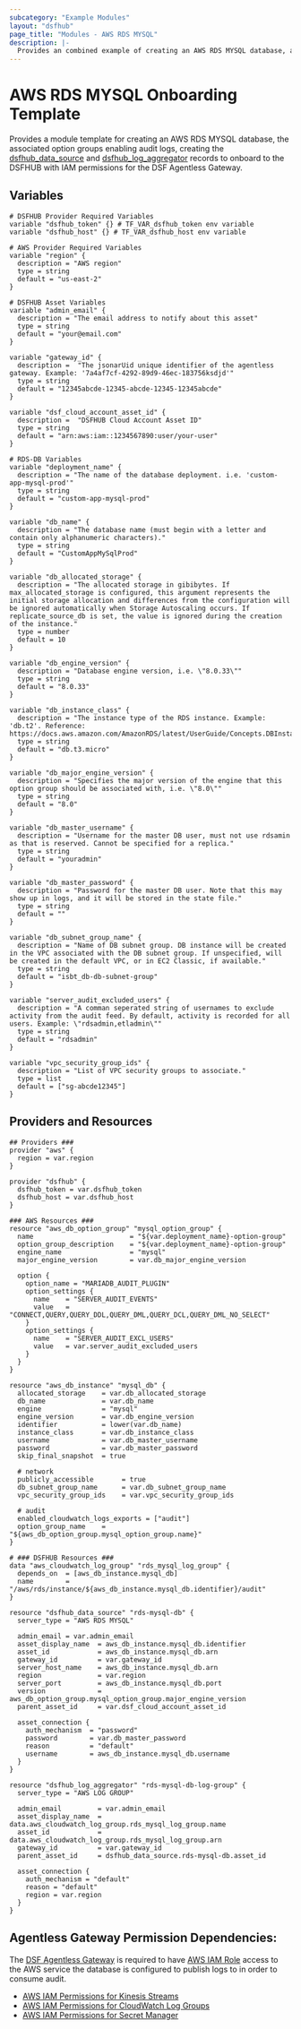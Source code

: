 ```yaml
---
subcategory: "Example Modules"
layout: "dsfhub"
page_title: "Modules - AWS RDS MYSQL"
description: |-
  Provides an combined example of creating an AWS RDS MYSQL database, associated option groups enabling audit logs, onboarding to the DSFHUB with IAM permissions for the DSF Agentless Gateway to access.
---
```


# AWS RDS MYSQL Onboarding Template

Provides a module template for creating an AWS RDS MYSQL database, the associated option groups enabling audit logs, creating the [dsfhub_data_source](../r/data_source.md) and [dsfhub_log_aggregator](../r/log_aggregator.md) records to onboard to the DSFHUB with IAM permissions for the DSF Agentless Gateway.

## Variables

```hcl
# DSFHUB Provider Required Variables
variable "dsfhub_token" {} # TF_VAR_dsfhub_token env variable
variable "dsfhub_host" {} # TF_VAR_dsfhub_host env variable

# AWS Provider Required Variables
variable "region" {
  description = "AWS region"
  type = string
  default = "us-east-2"
}

# DSFHUB Asset Variables
variable "admin_email" {
  description = "The email address to notify about this asset"
  type = string
  default = "your@email.com"
}

variable "gateway_id" {
  description =  "The jsonarUid unique identifier of the agentless gateway. Example: '7a4af7cf-4292-89d9-46ec-183756ksdjd'"
  type = string
  default = "12345abcde-12345-abcde-12345-12345abcde"
}

variable "dsf_cloud_account_asset_id" {
  description =  "DSFHUB Cloud Account Asset ID"
  type = string
  default = "arn:aws:iam::1234567890:user/your-user"
}

# RDS-DB Variables
variable "deployment_name" {
  description = "The name of the database deployment. i.e. 'custom-app-mysql-prod'"
  type = string
  default = "custom-app-mysql-prod"
}

variable "db_name" {
  description = "The database name (must begin with a letter and contain only alphanumeric characters)."
  type = string
  default = "CustomAppMySqlProd"
}

variable "db_allocated_storage" {
  description = "The allocated storage in gibibytes. If max_allocated_storage is configured, this argument represents the initial storage allocation and differences from the configuration will be ignored automatically when Storage Autoscaling occurs. If replicate_source_db is set, the value is ignored during the creation of the instance."
  type = number
  default = 10
}

variable "db_engine_version" {
  description = "Database engine version, i.e. \"8.0.33\""
  type = string
  default = "8.0.33"
}

variable "db_instance_class" {
  description = "The instance type of the RDS instance. Example: 'db.t2'. Reference: https://docs.aws.amazon.com/AmazonRDS/latest/UserGuide/Concepts.DBInstanceClass.html"
  type = string
  default = "db.t3.micro"
}

variable "db_major_engine_version" {
  description = "Specifies the major version of the engine that this option group should be associated with, i.e. \"8.0\""
  type = string
  default = "8.0"
}

variable "db_master_username" {
  description = "Username for the master DB user, must not use rdsamin as that is reserved. Cannot be specified for a replica."
  type = string
  default = "youradmin"
}

variable "db_master_password" {
  description = "Password for the master DB user. Note that this may show up in logs, and it will be stored in the state file."
  type = string
  default = ""
}

variable "db_subnet_group_name" {
  description = "Name of DB subnet group. DB instance will be created in the VPC associated with the DB subnet group. If unspecified, will be created in the default VPC, or in EC2 Classic, if available."
  type = string
  default = "isbt_db-db-subnet-group"
}

variable "server_audit_excluded_users" {
  description = "A comman seperated string of usernames to exclude activity from the audit feed. By default, activity is recorded for all users. Example: \"rdsadmin,etladmin\""
  type = string
  default = "rdsadmin"
}

variable "vpc_security_group_ids" {
  description = "List of VPC security groups to associate."
  type = list
  default = ["sg-abcde12345"]
}
```

## Providers and Resources

```hcl
## Providers ###
provider "aws" {
  region = var.region
}

provider "dsfhub" {
  dsfhub_token = var.dsfhub_token
  dsfhub_host = var.dsfhub_host
}

### AWS Resources ###
resource "aws_db_option_group" "mysql_option_group" {
  name                        = "${var.deployment_name}-option-group"
  option_group_description    = "${var.deployment_name}-option-group"
  engine_name                 = "mysql"
  major_engine_version        = var.db_major_engine_version

  option {
    option_name = "MARIADB_AUDIT_PLUGIN"
    option_settings {
      name    = "SERVER_AUDIT_EVENTS"
      value   = "CONNECT,QUERY,QUERY_DDL,QUERY_DML,QUERY_DCL,QUERY_DML_NO_SELECT"
    }
    option_settings {
      name    = "SERVER_AUDIT_EXCL_USERS"
      value   = var.server_audit_excluded_users
    }
  }
}

resource "aws_db_instance" "mysql_db" {
  allocated_storage    = var.db_allocated_storage
  db_name              = var.db_name
  engine               = "mysql"
  engine_version       = var.db_engine_version
  identifier           = lower(var.db_name)
  instance_class       = var.db_instance_class
  username             = var.db_master_username
  password             = var.db_master_password
  skip_final_snapshot  = true

  # network
  publicly_accessible       = true
  db_subnet_group_name      = var.db_subnet_group_name
  vpc_security_group_ids    = var.vpc_security_group_ids

  # audit
  enabled_cloudwatch_logs_exports = ["audit"]
  option_group_name    = "${aws_db_option_group.mysql_option_group.name}"
}

# ### DSFHUB Resources ###
data "aws_cloudwatch_log_group" "rds_mysql_log_group" {
  depends_on  = [aws_db_instance.mysql_db]
  name        = "/aws/rds/instance/${aws_db_instance.mysql_db.identifier}/audit"
}

resource "dsfhub_data_source" "rds-mysql-db" {
  server_type = "AWS RDS MYSQL"

  admin_email = var.admin_email
  asset_display_name  = aws_db_instance.mysql_db.identifier
  asset_id            = aws_db_instance.mysql_db.arn
  gateway_id          = var.gateway_id
  server_host_name    = aws_db_instance.mysql_db.arn
  region              = var.region
  server_port         = aws_db_instance.mysql_db.port
  version             = aws_db_option_group.mysql_option_group.major_engine_version
  parent_asset_id     = var.dsf_cloud_account_asset_id

  asset_connection {
    auth_mechanism  = "password"
    password        = var.db_master_password
    reason          = "default"
    username        = aws_db_instance.mysql_db.username
  }
}

resource "dsfhub_log_aggregator" "rds-mysql-db-log-group" {
  server_type = "AWS LOG GROUP"

  admin_email         = var.admin_email
  asset_display_name  = data.aws_cloudwatch_log_group.rds_mysql_log_group.name
  asset_id            = data.aws_cloudwatch_log_group.rds_mysql_log_group.arn
  gateway_id          = var.gateway_id
  parent_asset_id     = dsfhub_data_source.rds-mysql-db.asset_id

  asset_connection {
    auth_mechanism = "default"
    reason = "default"
    region = var.region
  }
}
```

## Agentless Gateway Permission Dependencies:

The [DSF Agentless Gateway](https://registry.terraform.io/modules/imperva/dsf-agentless-gw/aws/latest) is required to have [AWS IAM Role](https://registry.terraform.io/providers/hashicorp/aws/latest/docs/resources/iam_role) access to the AWS service the database is configured to publish logs to in order to consume audit.

<ul>
<li><a target="_blank" href="../guides/iam_aws_kinesis.md">AWS IAM Permissions for Kinesis Streams</a></li>
<li><a target="_blank" href="../guides/iam_aws_log_group.md">AWS IAM Permissions for CloudWatch Log Groups</a></li>
<li><a target="_blank" href="../guides/iam_aws_secrets.md">AWS IAM Permissions for Secret Manager</a></li>
</ul>